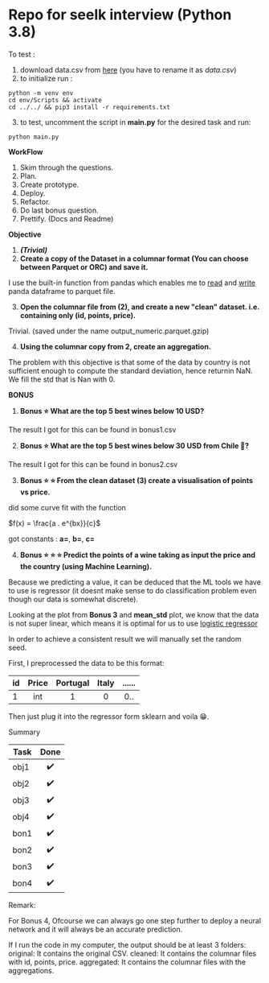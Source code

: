 # Repo for seelk interview (Python 3.8)

To test : 
1. download data.csv from [here](https://lengow.s3-eu-west-1.amazonaws.com/winemag-data-130k-v2.csv) (you have to rename it as _data.csv_)
2.  to initialize run : 
```
python -m venv env 
cd env/Scripts && activate
cd ../../ && pip3 install -r requirements.txt
```
3. to test, uncomment the script in __main.py__ for the desired task and run:
```
python main.py
```

**WorkFlow**
1. Skim through the questions.
2. Plan.
3. Create prototype.
4. Deploy.
5. Refactor.
6. Do last bonus question. 
7. Prettify. (Docs and Readme)

**Objective** 
1. **_(Trivial)_**
2. **Create a copy of the Dataset in a columnar format (You can choose between Parquet or ORC) and save it.**

I use the built-in function from pandas which enables me to [read](https://pandas.pydata.org/pandas-docs/stable/reference/api/pandas.read_parquet.html) and [write](https://pandas.pydata.org/pandas-docs/stable/reference/api/pandas.DataFrame.to_parquet.html) panda dataframe to parquet file.

3. **Open the columnar file from (2), and create a new "clean" dataset. i.e. containing only (id, points, price).**

Trivial. (saved under the name output_numeric.parquet.gzip)

4. **Using the columnar copy from 2, create an aggregation.**

The problem with this objective is that some of the data by country is not sufficient enough to compute the standard deviation, hence returnin NaN.
We fill the std that is Nan with 0.

**BONUS**
1. **Bonus ⭐ What are the top 5 best wines below 10 USD?**

The result I got for this can be found in bonus1.csv

2. **Bonus ⭐ What are the top 5 best wines below 30 USD from Chile 🗿?**

The result I got for this can be found in bonus2.csv

3. **Bonus ⭐ ⭐  From the clean dataset (3) create a visualisation of points vs price.**

did some curve fit with the function 

$f(x) = \frac{a . e^{bx}}{c}$

got constants : **a=**, **b=**, **c=**

4. **Bonus ⭐ ⭐ ⭐ Predict the points of a wine taking as input the price and the country (using Machine Learning).**

Because we predicting a value, it can be deduced that the ML tools we have to use is regressor (it doesnt make sense to do classification problem even though our data is somewhat discrete).

Looking at the plot from **Bonus 3** and **mean_std** plot, we know that the data is not super linear, which means it is optimal for us to use [logistic regressor](https://scikit-learn.org/stable/modules/generated/sklearn.linear_model.LogisticRegression.html)

In order to achieve a consistent result we will manually set the random seed.

First, I preprocessed the data to be this format:

| id | Price | Portugal | Italy | ...... |
|---|:-:|:-:|:-:|:-:|
| 1 | int | 1 | 0 | 0..|

Then just plug it into the regressor form sklearn and voila :grin:.

Summary

| Task | Done | 
|---|:-:|
| obj1 | ✔️ |
| obj2 | ✔️ |
| obj3|✔️ |
| obj4 | ✔️ |
| bon1 | ✔️ |
| bon2| ✔️ |
| bon3 | ✔️ |
| bon4 | ✔️ |

Remark:

For Bonus 4, Ofcourse we can always go one step further to deploy a neural network and it will always be an accurate prediction.

If I run the code in my computer, the output should be at least 3 folders:
original: It contains the original CSV.
cleaned: It contains the columnar files with id, points, price.
aggregated: It contains the columnar files with the aggregations.